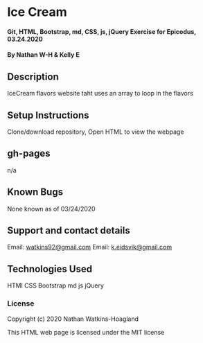 # Ice Cream

#### Git, HTML, Bootstrap, md, CSS, js, jQuery Exercise for Epicodus, 03.24.2020

#### By Nathan W-H & Kelly E

## Description

IceCream flavors website taht uses an array to loop in the flavors

## Setup Instructions

Clone/download repository, Open HTML to view the webpage

## gh-pages

n/a

## Known Bugs

None known as of 03/24/2020

## Support and contact details

Email: watkins92@gmail.com
Email: k.eidsvik@gmail.com

## Technologies Used

HTMl
CSS
Bootstrap
md
js
jQuery

### License

Copyright (c) 2020 Nathan Watkins-Hoagland

This HTML web page is licensed under the MIT license